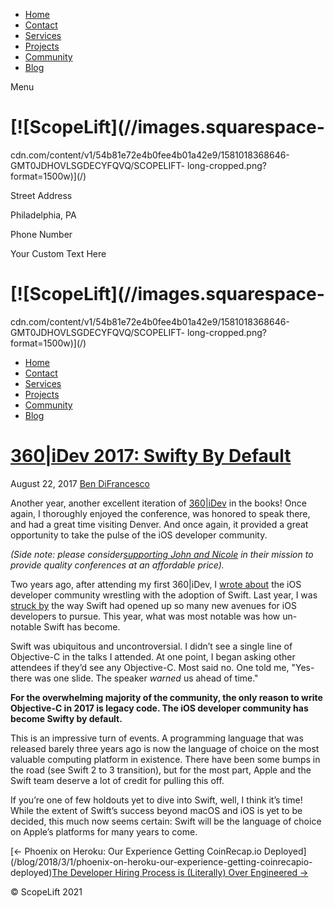   * [Home](/)
  * [Contact](/contact)
  * [Services](/services)
  * [Projects](/projects)
  * [Community](/community)
  * [Blog](/blog)

Menu

#  [![ScopeLift](//images.squarespace-
cdn.com/content/v1/54b81e72e4b0fee4b01a42e9/1581018368646-GMT0JDHOVLSGDECYFQVQ/SCOPELIFT-
long-cropped.png?format=1500w)](/)

Street Address

Philadelphia, PA

Phone Number

Your Custom Text Here

# [![ScopeLift](//images.squarespace-
cdn.com/content/v1/54b81e72e4b0fee4b01a42e9/1581018368646-GMT0JDHOVLSGDECYFQVQ/SCOPELIFT-
long-cropped.png?format=1500w)](/)

  * [Home](/)
  * [Contact](/contact)
  * [Services](/services)
  * [Projects](/projects)
  * [Community](/community)
  * [Blog](/blog)

#  [360|iDev 2017: Swifty By Default](/blog/360idev-2017-swifty-by-default)

August 22, 2017 [Ben DiFrancesco](/blog?author=54b81e71e4b06e38ad58f2f2)

Another year, another excellent iteration of [360|iDev](http://360idev.com/)
in the books! Once again, I thoroughly enjoyed the conference, was honored to
speak there, and had a great time visiting Denver. And once again, it provided
a great opportunity to take the pulse of the iOS developer community.

 _(Side note: please consider[supporting John and
Nicole](https://www.patreon.com/360idev) in their mission to provide quality
conferences at an affordable price)._

Two years ago, after attending my first 360|iDev, I [wrote
about](https://www.scopelift.co/blog/360idev-redux) the iOS developer
community wrestling with the adoption of Swift. Last year, I was [struck
by](https://www.scopelift.co/blog/360-idev-2016) the way Swift had opened up
so many new avenues for iOS developers to pursue. This year, what was most
notable was how un-notable Swift has become.

Swift was ubiquitous and uncontroversial. I didn’t see a single line of
Objective-C in the talks I attended. At one point, I began asking other
attendees if they’d see any Objective-C. Most said no. One told me, "Yes-
there was one slide. The speaker _warned_ us ahead of time."

 **For the overwhelming majority of the community, the only reason to write
Objective-C in 2017 is legacy code. The iOS developer community has become
Swifty by default.**

This is an impressive turn of events. A programming language that was released
barely three years ago is now the language of choice on the most valuable
computing platform in existence. There have been some bumps in the road (see
Swift 2 to 3 transition), but for the most part, Apple and the Swift team
deserve a lot of credit for pulling this off.

If you’re one of few holdouts yet to dive into Swift, well, I think it’s time!
While the extent of Swift’s success beyond macOS and iOS is yet to be decided,
this much now seems certain: Swift will be the language of choice on Apple’s
platforms for many years to come.

[<- Phoenix on Heroku: Our Experience Getting CoinRecap.io
Deployed](/blog/2018/3/1/phoenix-on-heroku-our-experience-getting-coinrecapio-
deployed)[The Developer Hiring Process is (Literally) Over Engineered
->](/blog/hiring-is-over-engineered)

[ ](https://twitter.com/BenDiFrancesco) [ ](https://github.com/apbendi) [
](https://www.linkedin.com/pub/ben-difrancesco/9b/426/680)

© ScopeLift 2021

